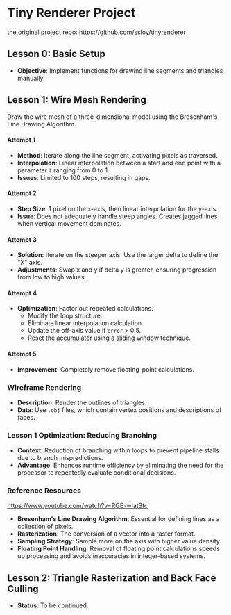 # Tiny Renderer Project
the original project repo: https://github.com/ssloy/tinyrenderer

## Lesson 0: Basic Setup
- **Objective**: Implement functions for drawing line segments and triangles manually.

## Lesson 1: Wire Mesh Rendering
Draw the wire mesh of a three-dimensional model using the Bresenham's Line Drawing Algorithm.

#### Attempt 1
- **Method**: Iterate along the line segment, activating pixels as traversed.
- **Interpolation**: Linear interpolation between a start and end point with a parameter `t` ranging from 0 to 1.
- **Issues**: Limited to 100 steps, resulting in gaps.

#### Attempt 2
- **Step Size**: 1 pixel on the x-axis, then linear interpolation for the y-axis.
- **Issue**: Does not adequately handle steep angles. Creates jagged lines when vertical movement dominates.

#### Attempt 3
- **Solution**: Iterate on the steeper axis. Use the larger delta to define the "X" axis.
- **Adjustments**: Swap x and y if delta y is greater, ensuring progression from low to high values.

#### Attempt 4
- **Optimization**: Factor out repeated calculations.
  - Modify the loop structure.
  - Eliminate linear interpolation calculation.
  - Update the off-axis value if `error` > 0.5.
  - Reset the accumulator using a sliding window technique.

#### Attempt 5
- **Improvement**: Completely remove floating-point calculations.

### Wireframe Rendering
- **Description**: Render the outlines of triangles.
- **Data**: Use `.obj` files, which contain vertex positions and descriptions of faces.

### Lesson 1 Optimization: Reducing Branching
- **Context**: Reduction of branching within loops to prevent pipeline stalls due to branch mispredictions.
- **Advantage**: Enhances runtime efficiency by eliminating the need for the processor to repeatedly evaluate conditional decisions.

### Reference Resources
https://www.youtube.com/watch?v=RGB-wlatStc
- **Bresenham's Line Drawing Algorithm**: Essential for defining lines as a collection of pixels.
- **Rasterization**: The conversion of a vector into a raster format.
- **Sampling Strategy**: Sample more on the axis with higher value density.
- **Floating Point Handling**: Removal of floating point calculations speeds up processing and avoids inaccuracies in integer-based systems.

## Lesson 2: Triangle Rasterization and Back Face Culling
- **Status**: To be continued.
